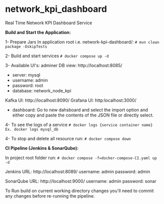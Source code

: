 # network_kpi_dashboard
Real Time Network KPI Dashboard Service

**Build and Start the Application:**

1- Prepare Jars
In application root i.e. network-kpi-dashboard/:
`# mvn clean package -DskipTests`

2- Build and start services
`# docker compose up -d`

3- Available UI's:
adminer DB view: http://localhost:8085/
- server: mysql
- username: admin
- password: root
- database: network_node_kpi

Kafka UI: http://localhost:8090/
Grafana UI: http:localhost:3000/
- dashboard: Go to new dahsboard and select the import option and either copy and paste the contents of the JSON file or directly select.


4- To see the logs of  a service
`# docker logs {service container name} Ex. docker logs mysql_db`

4- To stop and delete all resource run: 
`# docker compose down`


**CI Pipeline (Jenkins & SonarQube):**

In project root folder run:
`# docker compose -f=docker-compose-CI.yaml up -d`

Jenkins URL: http://localhost:8089/
username: admin
password: admin

SonarQube URL: http://localhost:9000/
username: admin
password: sonar

To Run build on current working directory changes you'll need to commit any changes before re-running the pipeline.
